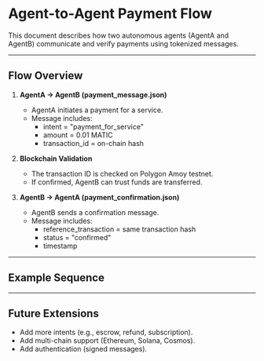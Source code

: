 # Agent-to-Agent Payment Flow

This document describes how two autonomous agents (AgentA and AgentB) communicate and verify payments using tokenized messages.

---

## Flow Overview

1. **AgentA → AgentB (payment_message.json)**
   - AgentA initiates a payment for a service.
   - Message includes:
     - intent = "payment_for_service"
     - amount = 0.01 MATIC
     - transaction_id = on-chain hash

2. **Blockchain Validation**
   - The transaction ID is checked on Polygon Amoy testnet.
   - If confirmed, AgentB can trust funds are transferred.

3. **AgentB → AgentA (payment_confirmation.json)**
   - AgentB sends a confirmation message.
   - Message includes:
     - reference_transaction = same transaction hash
     - status = "confirmed"
     - timestamp

---

## Example Sequence


---

## Future Extensions

- Add more intents (e.g., escrow, refund, subscription).
- Add multi-chain support (Ethereum, Solana, Cosmos).
- Add authentication (signed messages).
